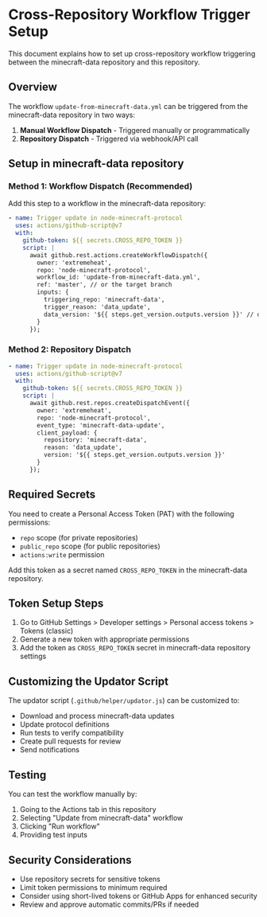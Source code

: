 # Cross-Repository Workflow Trigger Setup

This document explains how to set up cross-repository workflow triggering between the minecraft-data repository and this repository.

## Overview

The workflow `update-from-minecraft-data.yml` can be triggered from the minecraft-data repository in two ways:

1. **Manual Workflow Dispatch** - Triggered manually or programmatically
2. **Repository Dispatch** - Triggered via webhook/API call

## Setup in minecraft-data repository

### Method 1: Workflow Dispatch (Recommended)

Add this step to a workflow in the minecraft-data repository:

```yaml
- name: Trigger update in node-minecraft-protocol
  uses: actions/github-script@v7
  with:
    github-token: ${{ secrets.CROSS_REPO_TOKEN }}
    script: |
      await github.rest.actions.createWorkflowDispatch({
        owner: 'extremeheat',
        repo: 'node-minecraft-protocol',
        workflow_id: 'update-from-minecraft-data.yml',
        ref: 'master', // or the target branch
        inputs: {
          triggering_repo: 'minecraft-data',
          trigger_reason: 'data_update',
          data_version: '${{ steps.get_version.outputs.version }}' // or your version variable
        }
      });
```

### Method 2: Repository Dispatch

```yaml
- name: Trigger update in node-minecraft-protocol
  uses: actions/github-script@v7
  with:
    github-token: ${{ secrets.CROSS_REPO_TOKEN }}
    script: |
      await github.rest.repos.createDispatchEvent({
        owner: 'extremeheat',
        repo: 'node-minecraft-protocol',
        event_type: 'minecraft-data-update',
        client_payload: {
          repository: 'minecraft-data',
          reason: 'data_update',
          version: '${{ steps.get_version.outputs.version }}'
        }
      });
```

## Required Secrets

You need to create a Personal Access Token (PAT) with the following permissions:
- `repo` scope (for private repositories)
- `public_repo` scope (for public repositories)
- `actions:write` permission

Add this token as a secret named `CROSS_REPO_TOKEN` in the minecraft-data repository.

## Token Setup Steps

1. Go to GitHub Settings > Developer settings > Personal access tokens > Tokens (classic)
2. Generate a new token with appropriate permissions
3. Add the token as `CROSS_REPO_TOKEN` secret in minecraft-data repository settings

## Customizing the Updator Script

The updator script (`.github/helper/updator.js`) can be customized to:

- Download and process minecraft-data updates
- Update protocol definitions
- Run tests to verify compatibility
- Create pull requests for review
- Send notifications

## Testing

You can test the workflow manually by:

1. Going to the Actions tab in this repository
2. Selecting "Update from minecraft-data" workflow
3. Clicking "Run workflow"
4. Providing test inputs

## Security Considerations

- Use repository secrets for sensitive tokens
- Limit token permissions to minimum required
- Consider using short-lived tokens or GitHub Apps for enhanced security
- Review and approve automatic commits/PRs if needed
